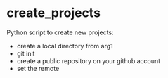 # create_projects

Python script to create new projects:
   * create a local directory from arg1
   * git init
   * create a public repository on your github account
   * set the remote
